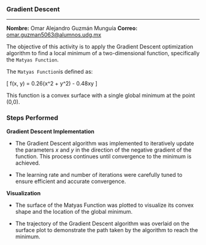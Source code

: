### Gradient Descent

------

**Nombre:** Omar Alejandro Guzmán Munguía
**Correo:** omar.guzman5063@alumnos.udg.mx

The objective of this activity is to apply the Gradient Descent optimization algorithm to find a local minimum of a two-dimensional function, specifically the `Matyas Function`.

The `Matyas Function`is defined as:

\[ f(x, y) = 0.26(x^2 + y^2) - 0.48xy \]

This function is a convex surface with a single global minimum at the point  (0,0).

### Steps Performed

**Gradient Descent Implementation**

- The Gradient Descent algorithm was implemented to iteratively update the parameters *x* and *y* in the direction of the negative gradient of the function. This process continues until convergence to the minimum is achieved.

- The learning rate and number of iterations were carefully tuned to ensure efficient and accurate convergence.

**Visualization**

- The surface of the Matyas Function was plotted to visualize its convex shape and the location of the global minimum.

- The trajectory of the Gradient Descent algorithm was overlaid on the surface plot to demonstrate the path taken by the algorithm to reach the minimum.